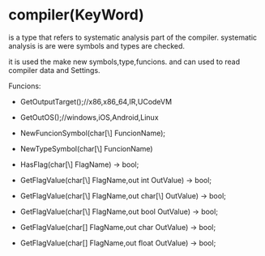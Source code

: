 # compiler(KeyWord)

is a type that refers to systematic analysis part of the compiler. systematic analysis is are were symbols and types are checked.

it is used the make new symbols,type,funcions.
and can used to read compiler data and Settings.

Funcions:
- GetOutputTarget();//x86,x86_64,IR,UCodeVM
- GetOutOS();//windows,iOS,Android,Linux

- NewFuncionSymbol(char[\\] FuncionName);
- NewTypeSymbol(char[\\] FuncionName)

- HasFlag(char[\\] FlagName) -> bool;

- GetFlagValue(char[\\] FlagName,out int OutValue) -> bool;

- GetFlagValue(char[\\] FlagName,out char[\\] OutValue) -> bool;

- GetFlagValue(char[\\] FlagName,out bool OutValue) -> bool;

- GetFlagValue(char[\] FlagName,out char OutValue) -> bool;

- GetFlagValue(char[\] FlagName,out float OutValue) -> bool;